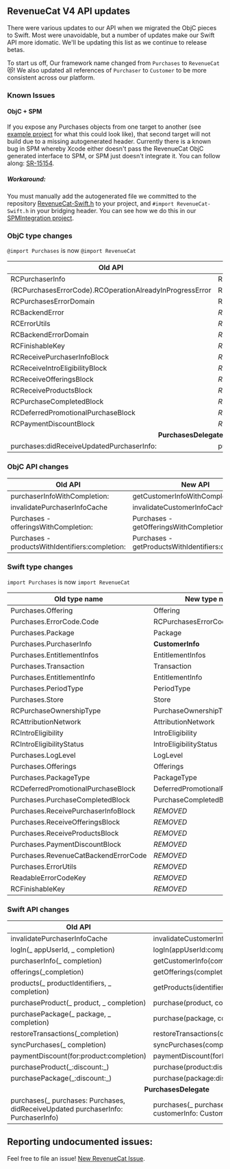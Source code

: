 ## RevenueCat V4 API updates
There were various updates to our API when we migrated the ObjC pieces to Swift. Most were unavoidable, 
but a number of updates make our Swift API more idomatic. We'll be updating this list as we continue to release betas.

To start us off, Our framework name changed from `Purchases` to `RevenueCat` 😻! We also updated all references of `Purchaser` to `Customer` to be more consistent across our platform. 

### Known Issues

#### ObjC + SPM
If you expose any Purchases objects from one target to another (see [example project](https://github.com/taquitos/SPMBug)
for what this could look like), that second target will not build due to a missing autogenerated header.
Currently there is a known bug in SPM whereby Xcode either doesn't pass the RevenueCat ObjC generated interface to SPM,
or SPM just doesn't integrate it. You can follow along: [SR-15154](https://bugs.swift.org/browse/SR-15154). 

##### Workaround: 
You must manually add the autogenerated file we committed to the repository
[RevenueCat-Swift.h](https://github.com/RevenueCat/purchases-ios/blob/main/IntegrationTests/CommonFiles/RevenueCat-Swift.h)
to your project, and `#import RevenueCat-Swift.h` in your bridging header. You can see how we do this in our
[SPMIntegration project](https://github.com/RevenueCat/purchases-ios/tree/main/IntegrationTests/SPMIntegration).

### ObjC type changes

`@import Purchases` is now `@import RevenueCat`

<table>
	<thead>
		<tr>
			<th>Old API</th>
			<th>New API</th>
		</tr>
	</thead>
	<tbody>
		<tr>
			<td>RCPurchaserInfo</td>
			<td>RCCustomerInfo</td>
		</tr>
		<tr>
			<td>(RCPurchasesErrorCode).RCOperationAlreadyInProgressError</td>
			<td>RCOperationAlreadyInProgressForProductError</td>
		</tr>
		<tr>
			<td>RCPurchasesErrorDomain</td>
			<td>RCPurchasesErrorCodeDomain</td>
		</tr>
		<tr>
			<td>RCBackendError</td>
			<td><i>REMOVED</i></td>
		</tr>
		<tr>
			<td>RCErrorUtils</td>
			<td><i>REMOVED</i></td>
		</tr>
		<tr>
			<td>RCBackendErrorDomain</td>
			<td><i>REMOVED</i></td>
		</tr>
		<tr>
			<td>RCFinishableKey</td>
			<td><i>REMOVED</i></td>
		</tr>
		<tr>
			<td>RCReceivePurchaserInfoBlock</td>
			<td><i>REMOVED</i></td>
		</tr>
		<tr>
			<td>RCReceiveIntroEligibilityBlock</td>
			<td><i>REMOVED</i></td>
		</tr>
		<tr>
			<td>RCReceiveOfferingsBlock</td>
			<td><i>REMOVED</i></td>
		</tr>
		<tr>
			<td>RCReceiveProductsBlock</td>
			<td><i>REMOVED</i></td>
		</tr>
		<tr>
			<td>RCPurchaseCompletedBlock</td>
			<td><i>REMOVED</i></td>
		</tr>
		<tr>
			<td>RCDeferredPromotionalPurchaseBlock</td>
			<td><i>REMOVED</i></td>
		</tr>
		<tr>
			<td>RCPaymentDiscountBlock</td>
			<td><i>REMOVED</i></td>
		</tr>
				<tr>
			<td colspan="2" style="text-align:center;" ><strong>PurchasesDelegate<strong></td>
		</tr>
		<tr>
			<td>purchases:didReceiveUpdatedPurchaserInfo:</td>
			<td>purchases:didReceiveUpdatedCustomerInfo:</td>
		</tr>
	</tbody>
</table>

### ObjC API changes

<table>
	<thead>
		<tr>
			<th>Old API</th>
			<th>New API</th>
		</tr>
	</thead>
	<tbody>
		<tr>
			<td>purchaserInfoWithCompletion:</td>
			<td>getCustomerInfoWithCompletion:</td>
		</tr>
		<tr>
			<td>invalidatePurchaserInfoCache</td>
			<td>invalidateCustomerInfoCache</td>
		</tr>
		<tr>
			<td>Purchases -offeringsWithCompletion:</td>
			<td>Purchases -getOfferingsWithCompletion:</td>
		</tr>
		<tr>
			<td>Purchases -productsWithIdentifiers:completion:</td>
			<td>Purchases -getProductsWithIdentifiers:completion:</td>
		</tr>
	</tbody>
</table>

### Swift type changes

`import Purchases` is now `import RevenueCat`

<table>
	<thead>
		<tr>
			<th>Old type name</th>
			<th>New type name</th>
		</tr>
	</thead>
	<tbody>
		<tr>
			<td>Purchases.Offering</td>
			<td>Offering</td>
		</tr>
		<tr>
			<td>Purchases.ErrorCode.Code</td>
			<td>RCPurchasesErrorCodeDomain</td>
		</tr>
		<tr>
			<td>Purchases.Package</td>
			<td>Package</td>
		</tr>
		<tr>
			<td>Purchases.PurchaserInfo</td>
			<td><strong>CustomerInfo</strong></td>
		</tr>
		<tr>
			<td>Purchases.EntitlementInfos</td>
			<td>EntitlementInfos</td>
		</tr>
		<tr>
			<td>Purchases.Transaction</td>
			<td>Transaction</td>
		</tr>
		<tr>
			<td>Purchases.EntitlementInfo</td>
			<td>EntitlementInfo</td>
		</tr>
		<tr>
			<td>Purchases.PeriodType</td>
			<td>PeriodType</td>
		</tr>
		<tr>
			<td>Purchases.Store</td>
			<td>Store</td>
		</tr>
		<tr>
			<td>RCPurchaseOwnershipType</td>
			<td>PurchaseOwnershipType</td>
		</tr>
		<tr>
			<td>RCAttributionNetwork</td>
			<td>AttributionNetwork</td>
		</tr>
		<tr>
			<td>RCIntroEligibility</td>
			<td>IntroEligibility</td>
		</tr>
		<tr>
			<td>RCIntroEligibilityStatus</td>
			<td>IntroEligibilityStatus</td>
		</tr>
		<tr>
			<td>Purchases.LogLevel</td>
			<td>LogLevel</td>
		</tr>
		<tr>
			<td>Purchases.Offerings</td>
			<td>Offerings</td>
		</tr>
		<tr>
			<td>Purchases.PackageType</td>
			<td>PackageType</td>
		</tr>
		<tr>
			<td>RCDeferredPromotionalPurchaseBlock</td>
			<td>DeferredPromotionalPurchaseBlock</td>
		</tr>
		<tr>
			<td>Purchases.PurchaseCompletedBlock</td>
			<td>PurchaseCompletedBlock</td>
		</tr>
		<tr>
			<td>Purchases.ReceivePurchaserInfoBlock</td>
			<td><i>REMOVED</i></td>
		</tr>
		<tr>
			<td>Purchases.ReceiveOfferingsBlock</td>
			<td><i>REMOVED</i></td>
		</tr>
		<tr>
			<td>Purchases.ReceiveProductsBlock</td>
			<td><i>REMOVED</i></td>
		</tr>
		<tr>
			<td>Purchases.PaymentDiscountBlock</td>
			<td><i>REMOVED</i></td>
		</tr>
				<tr>
			<td>Purchases.RevenueCatBackendErrorCode</td>
			<td><i>REMOVED</i></td>
		</tr>
		<tr>
			<td>Purchases.ErrorUtils</td>
			<td><i>REMOVED</i></td>
		</tr>
		<tr>
			<td>ReadableErrorCodeKey</td>
			<td><i>REMOVED</i></td>
		</tr>
		<tr>
			<td>RCFinishableKey</td>
			<td><i>REMOVED</i></td>
		</tr>
	</tbody>
</table>

### Swift API changes

<table>
	<thead>
		<tr>
			<th>Old API</th>
			<th>New API</th>
		</tr>
	</thead>
	<tbody>
		<tr>
			<td>invalidatePurchaserInfoCache</td>
			<td>invalidateCustomerInfoCache</td>
		</tr>
		<tr>
			<td>logIn(_ appUserId, _ completion)</td>
			<td>logIn(appUserId:completion)</td>
		</tr>
		<tr>
			<td>purchaserInfo(_ completion)</td>
			<td>getCustomerInfo(completion)</td>
		</tr>
		<tr>
			<td>offerings(_completion)</td>
			<td>getOfferings(completion)</td>
		</tr>
		<tr>
			<td>products(_ productIdentifiers, _ completion)</td>
			<td>getProducts(identifiers: completion)</td>
		</tr>
		<tr>
			<td>purchaseProduct(_ product, _ completion)</td>
			<td>purchase(product, completion)</td>
		</tr>
		<tr>
			<td>purchasePackage(_ package, _ completion)</td>
			<td>purchase(package, completion)</td>
		</tr>
		<tr>
			<td>restoreTransactions(_completion)</td>
			<td>restoreTransactions(completion)</td>
		</tr>
		<tr>
			<td>syncPurchases(_ completion)</td>
			<td>syncPurchases(completion)</td>
		</tr>
		<tr>
			<td>paymentDiscount(for:product:completion)</td>
			<td>paymentDiscount(forProductDiscount:product:completion)</td>
		</tr>
		<tr>
			<td>purchaseProduct(_:discount:_)</td>
			<td>purchase(product:discount:completion:)</td>
		</tr>
		<tr>
			<td>purchasePackage(_:discount:_)</td>
			<td>purchase(package:discount:completion:)</td>
		</tr>
		<tr>
			<td colspan="2" style="text-align:center;" ><strong>PurchasesDelegate<strong></td>
		</tr>
		<tr>
			<td>purchases(_ purchases: Purchases, didReceiveUpdated purchaserInfo: PurchaserInfo)</td>
			<td>purchases(_ purchases: Purchases, didReceiveUpdated customerInfo: CustomerInfo)</td>
		</tr>
	</tbody>
</table>

## Reporting undocumented issues:

Feel free to file an issue! [New RevenueCat Issue](https://github.com/RevenueCat/purchases-ios/issues/new/).
